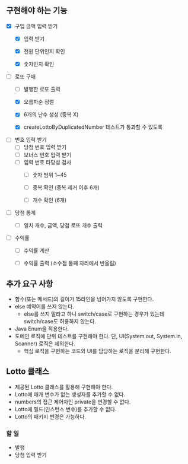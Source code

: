 ## 구현해야 하는 기능

- [x] 구입 금액 입력 받기
  - [x] 입력 받기
  - [x] 천원 단위인지 확인
  - [x] 숫자인지 확인


- [ ] 로또 구매
    - [ ] 발행한 로또 출력
    - [x] 오름차순 정렬
    - [x] 6개의 난수 생성 (중복 X)
    - [x] createLottoByDuplicatedNumber 테스트가 통과할 수 있도록


- [ ] 번호 입력 받기
  - [ ] 당첨 번호 입력 받기
  - [ ] 보너스 번호 입력 받기
  - [ ] 입력 번호 타당성 검사
    - [ ] 숫자 범위 1~45
    - [ ] 중복 확인 (중복 제거 이후 6개)
    - [ ] 개수 확인 (6개)


- [ ] 당첨 통계
  - [ ] 일치 개수, 금액, 당첨 로또 개수 출력


- [ ] 수익률
  - [ ] 수익률 계산
  - [ ] 수익률 출력 (소수점 둘째 자리에서 반올림)


## 추가 요구 사항

- 함수(또는 메서드)의 길이가 15라인을 넘어가지 않도록 구현한다.
- else 예약어를 쓰지 않는다.
  - else를 쓰지 말라고 하니 switch/case로 구현하는 경우가 있는데 switch/case도 허용하지 않는다.
- Java Enum을 적용한다.
- 도메인 로직에 단위 테스트를 구현해야 한다. 단, UI(System.out, System.in, Scanner) 로직은 제외한다.
  - 핵심 로직을 구현하는 코드와 UI를 담당하는 로직을 분리해 구현한다.


## Lotto 클래스

- 제공된 Lotto 클래스를 활용해 구현해야 한다.
- Lotto에 매개 변수가 없는 생성자를 추가할 수 없다.
- numbers의 접근 제어자인 private을 변경할 수 없다.
- Lotto에 필드(인스턴스 변수)를 추가할 수 없다.
- Lotto의 패키지 변경은 가능하다.

### 할 일

- 발행
- 당첨 입력 받기